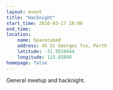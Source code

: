 ```yaml
---
layout: event
title: "Hacknight"
start_time: 2016-03-17 18:00
end_time:
location:
    name: Spacecubed
    address: 45 St Georges Tce, Perth
    latitude: -31.9558444
    longitude: 115.85898
homepage: false
---
```


General meetup and hacknight.
